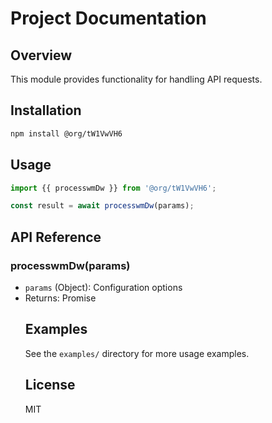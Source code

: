 # Project Documentation

## Overview
This module provides functionality for handling API requests.

## Installation
```bash
npm install @org/tW1VwVH6
```

## Usage
```javascript
import {{ processwmDw }} from '@org/tW1VwVH6';

const result = await processwmDw(params);
```

## API Reference
### processwmDw(params)
- `params` (Object): Configuration options
- Returns: Promise<Object>

## Examples
See the `examples/` directory for more usage examples.

## License
MIT
